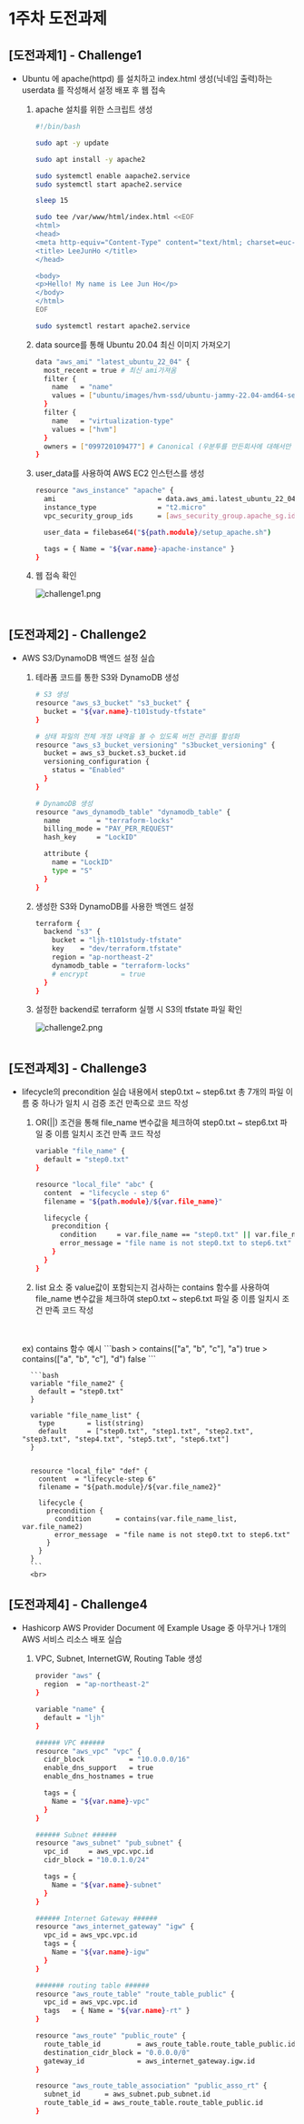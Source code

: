 # 1주차 도전과제

## [도전과제1] - Challenge1

- Ubuntu 에 apache(httpd) 를 설치하고 index.html 생성(닉네임 출력)하는 userdata 를 작성해서 설정 배포 후 웹 접속

    1. apache 설치를 위한 스크립트 생성
        
        ```bash
        #!/bin/bash
        
        sudo apt -y update
        
        sudo apt install -y apache2
        
        sudo systemctl enable aapache2.service
        sudo systemctl start apache2.service
        
        sleep 15
        
        sudo tee /var/www/html/index.html <<EOF
        <html>
        <head>
        <meta http-equiv="Content-Type" content="text/html; charset=euc-kr" />
        <title> LeeJunHo </title>
        </head>
        
        <body>
        <p>Hello! My name is Lee Jun Ho</p>
        </body>
        </html>
        EOF
        
        sudo systemctl restart apache2.service
        
        ```
        
    2. data source를 통해 Ubuntu 20.04 최신 이미지 가져오기
        
        ```bash
        data "aws_ami" "latest_ubuntu_22_04" {
          most_recent = true # 최신 ami가져옴
          filter {
            name   = "name"
            values = ["ubuntu/images/hvm-ssd/ubuntu-jammy-22.04-amd64-server*"]
          }
          filter {
            name   = "virtualization-type"
            values = ["hvm"]
          }
          owners = ["099720109477"] # Canonical (우분투를 만든회사에 대해서만 ami가져옴)
        }
        ```
        
    3. user_data를 사용하여 AWS EC2 인스턴스를 생성 
        
        ```bash
        resource "aws_instance" "apache" {
          ami                         = data.aws_ami.latest_ubuntu_22_04.id
          instance_type               = "t2.micro"
          vpc_security_group_ids      = [aws_security_group.apache_sg.id]
        
          user_data = filebase64("${path.module}/setup_apache.sh")
        
          tags = { Name = "${var.name}-apache-instance" }
        }
        ```
        
    4. 웹 접속 확인
        
        ![challenge1.png](./image/challenge1.png)
        <br>
        <br>

## [도전과제2] - Challenge2

- AWS S3/DynamoDB 백엔드 설정 실습
    1. 테라폼 코드를 통한 S3와 DynamoDB 생성
        
        ```bash
        # S3 생성
        resource "aws_s3_bucket" "s3_bucket" {
          bucket = "${var.name}-t101study-tfstate"
        }

        # 상태 파일의 전체 개정 내역을 볼 수 있도록 버전 관리를 활성화
        resource "aws_s3_bucket_versioning" "s3bucket_versioning" {
          bucket = aws_s3_bucket.s3_bucket.id
          versioning_configuration {
            status = "Enabled"
          }
        }
        
        # DynamoDB 생성
        resource "aws_dynamodb_table" "dynamodb_table" {
          name         = "terraform-locks"
          billing_mode = "PAY_PER_REQUEST"
          hash_key     = "LockID"

          attribute {
            name = "LockID"
            type = "S"
          }
        }
        
        ```
        
    2. 생성한 S3와 DynamoDB를 사용한 백엔드 설정
        
        ```bash
        terraform {
          backend "s3" {
            bucket = "ljh-t101study-tfstate"
            key    = "dev/terraform.tfstate"
            region = "ap-northeast-2"
            dynamodb_table = "terraform-locks"
            # encrypt        = true
          }
        }
        ```
        
    3. 설정한 backend로 terraform 실행 시 S3의 tfstate 파일 확인
        
        ![challenge2.png](./image/challenge2.png)
        <br>
        <br>

## [도전과제3] - Challenge3

- lifecycle의 precondition 실습 내용에서 step0.txt ~ step6.txt 총 7개의 파일 이름 중 하나가 일치 시 검증 조건 만족으로 코드 작성 

    1. OR(||) 조건을 통해 file_name 변수값을 체크하여 step0.txt ~ step6.txt 파일 중 이름 일치시 조건 만족 코드 작성
        
        ```bash
        variable "file_name" {
          default = "step0.txt"
        }

        resource "local_file" "abc" {
          content  = "lifecycle - step 6"
          filename = "${path.module}/${var.file_name}"

          lifecycle {
            precondition {
              condition     = var.file_name == "step0.txt" || var.file_name == "step1.txt" || var.file_name == "step2.txt" || var.file_name == "step3.txt" || var.file_name == "step4.txt" || var.file_name == "step5.txt" || var.file_name == "step6.txt"
              error_message = "file name is not step0.txt to step6.txt"
            }
          }
        }
        
        ```
        
    2. list 요소 중 value값이 포함되는지 검사하는 contains 함수를 사용하여 file_name 변수값을 체크하여 step0.txt ~ step6.txt 파일 중 이름 일치시 조건 만족 코드 작성
    <br>
    <br>
    ex) contains 함수 예시
        ```bash
        > contains(["a", "b", "c"], "a")
        true
        > contains(["a", "b", "c"], "d")
        false
        ```
        
        ```bash
        variable "file_name2" {
          default = "step0.txt"
        }

        variable "file_name_list" {
          type        = list(string)
          default     = ["step0.txt", "step1.txt", "step2.txt", "step3.txt", "step4.txt", "step5.txt", "step6.txt"]
        }


        resource "local_file" "def" {
          content  = "lifecycle-step 6"
          filename = "${path.module}/${var.file_name2}"

          lifecycle {
            precondition {
              condition      = contains(var.file_name_list, var.file_name2)
              error_message  = "file name is not step0.txt to step6.txt"
            }
          }
        }
        ```
        <br>

## [도전과제4] - Challenge4

- Hashicorp AWS Provider Document 에 Example Usage 중 아무거나 1개의 AWS 서비스 리소스 배포 실습 

    1. VPC, Subnet, InternetGW, Routing Table 생성
        
        ```bash
        provider "aws" {
          region  = "ap-northeast-2"
        }

        variable "name" {
          default = "ljh"
        }

        ###### VPC ######
        resource "aws_vpc" "vpc" {
          cidr_block           = "10.0.0.0/16"
          enable_dns_support   = true
          enable_dns_hostnames = true

          tags = {
            Name = "${var.name}-vpc"
          }
        }

        ###### Subnet ######
        resource "aws_subnet" "pub_subnet" {
          vpc_id     = aws_vpc.vpc.id
          cidr_block = "10.0.1.0/24"

          tags = {
            Name = "${var.name}-subnet"
          }
        }

        ###### Internet Gateway ######
        resource "aws_internet_gateway" "igw" {
          vpc_id = aws_vpc.vpc.id
          tags = {
            Name = "${var.name}-igw"
          }
        }

        ####### routing table ######
        resource "aws_route_table" "route_table_public" {
          vpc_id = aws_vpc.vpc.id
          tags   = { Name = "${var.name}-rt" }
        }

        resource "aws_route" "public_route" {
          route_table_id         = aws_route_table.route_table_public.id
          destination_cidr_block = "0.0.0.0/0"
          gateway_id             = aws_internet_gateway.igw.id
        }

        resource "aws_route_table_association" "public_asso_rt" {
          subnet_id      = aws_subnet.pub_subnet.id
          route_table_id = aws_route_table.route_table_public.id
        }

        ```